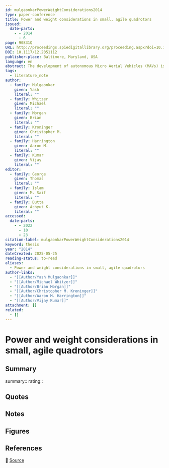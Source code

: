 ```yaml
---
id: mulgaonkarPowerWeightConsiderations2014
type: paper-conference
title: Power and weight considerations in small, agile quadrotors
issued:
  date-parts:
    - - 2014
      - 6
page: 90831Q
URL: http://proceedings.spiedigitallibrary.org/proceeding.aspx?doi=10.1117/12.2051112
DOI: 10.1117/12.2051112
publisher-place: Baltimore, Maryland, USA
language: en
abstract: The development of autonomous Micro Aerial Vehicles (MAVs) is signiﬁcantly constrained by their size, weight and power consumption. In this paper, we explore the energetics of quadrotor platforms and study the scaling of mass, inertia, lift and drag with their characteristic length. The eﬀects of length scale on masses and inertias associated with various components are also investigated. Additionally, a study of Lithium Polymer battery performance is presented in terms of speciﬁc power and speciﬁc energy. Finally, we describe the power and energy consumption for diﬀerent quadrotors and explore the dependence on size and mass for static hover tests as well as representative maneuvers.
tags:
  - literature_note
author:
  - family: Mulgaonkar
    given: Yash
    literal: ""
  - family: Whitzer
    given: Michael
    literal: ""
  - family: Morgan
    given: Brian
    literal: ""
  - family: Kroninger
    given: Christopher M.
    literal: ""
  - family: Harrington
    given: Aaron M.
    literal: ""
  - family: Kumar
    given: Vijay
    literal: ""
editor:
  - family: George
    given: Thomas
    literal: ""
  - family: Islam
    given: M. Saif
    literal: ""
  - family: Dutta
    given: Achyut K.
    literal: ""
accessed:
  date-parts:
    - - 2022
      - 10
      - 23
citation-label: mulgaonkarPowerWeightConsiderations2014
keyword: thesis
year: "2014"
dateCreated: 2025-05-25
reading-status: to-read
aliases:
  - Power and weight considerations in small, agile quadrotors
author-links:
  - "[[Author/Yash Mulgaonkar]]"
  - "[[Author/Michael Whitzer]]"
  - "[[Author/Brian Morgan]]"
  - "[[Author/Christopher M. Kroninger]]"
  - "[[Author/Aaron M. Harrington]]"
  - "[[Author/Vijay Kumar]]"
attachment: []
related:
  - []
---
```


# Power and weight considerations in small, agile quadrotors

## Summary
summary::
rating::

## Quotes

## Notes

## Figures

## References

🔗 [Source](http://proceedings.spiedigitallibrary.org/proceeding.aspx?doi=10.1117/12.2051112)

